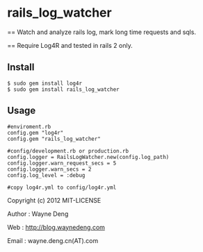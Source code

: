 rails_log_watcher
=================

== Watch and analyze rails log, mark long time requests and sqls.

== Require Log4R and tested in rails 2 only.

## Install
  
    $ sudo gem install log4r
    $ sudo gem install rails_log_watcher
  
## Usage

    #enviroment.rb
    config.gem "log4r"
    config.gem "rails_log_watcher"

    #config/development.rb or production.rb
    config.logger = RailsLogWatcher.new(config.log_path)
    config.logger.warn_request_secs = 5
    config.logger.warn_secs = 2
    config.log_level = :debug

    #copy log4r.yml to config/log4r.yml

Copyright (c) 2012  MIT-LICENSE

Author : Wayne Deng

Web    : http://blog.waynedeng.com

Email  : wayne.deng.cn(AT).com
